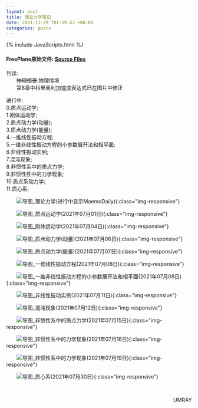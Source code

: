 ```yaml
---
layout: post
title: 理论力学笔记
date: 2021-11-29 T01:59:43 +08:00
categories: posts
---
```


{% include JavaScripts.html %}

#### FreePlane原始文件: [Source Files](https://github.com/Umaru-Xi/Umaru-Xi.github.io/releases/download/Theoretical_Mechanics_Note/Theoretical_Mechanics_Note.tar.xz) ####  

刊误:  
&emsp;&emsp;~~物理情景~~:物理情境  
&emsp;&emsp;第8章中科里奥利加速度表达式已在图片中修正  

进行中:  
0.质点运动学;  
1.刚体运动学;  
2.质点动力学(动量);  
3.质点动力学(能量);  
4.一维线性振动方程;  
5.一维非线性振动方程的小参数展开法和相平面;  
6.非线性振动实例;  
7.混沌现象;  
8.非惯性系中的质点力学;  
9.非惯性性中的力学现象;  
10.质点系动力学;  
11.质心系;  

&emsp;&emsp;![导图_理论力学(进行中显示MaemoDaily)](/include/MaemoDaily/Latest.jpg){:class="img-responsive"}  

&emsp;&emsp;![导图_质点运动学(2021年07月01日)](/include/TMC/0.质点运动学.png){:class="img-responsive"}  

&emsp;&emsp;![导图_刚体运动学(2021年07月04日)](/include/TMC/1.刚体运动学.png){:class="img-responsive"}  

&emsp;&emsp;![导图_质点动力学(动量)(2021年07月06日)](/include/TMC/2.质点动力学(动量).png){:class="img-responsive"}  

&emsp;&emsp;![导图_质点动力学(能量)(2021年07月07日)](/include/TMC/3.质点动力学(能量).png){:class="img-responsive"}  

&emsp;&emsp;![导图_一维线性振动方程(2021年07月08日)](/include/TMC/4.一维线性振动方程.png){:class="img-responsive"}  

&emsp;&emsp;![导图_一维非线性振动方程的小参数展开法和相平面(2021年07月08日)](/include/TMC/5.一维非线性振动方程的小参数展开法和相平面.png){:class="img-responsive"}  

&emsp;&emsp;![导图_非线性振动实例(2021年07月11日)](/include/TMC/6.非线性振动实例.png){:class="img-responsive"}  

&emsp;&emsp;![导图_混沌现象(2021年07月12日)](/include/TMC/7.混沌现象.png){:class="img-responsive"}  

&emsp;&emsp;![导图_非惯性系中的质点力学(2021年07月15日)](/include/TMC/8.非惯性系中的质点力学.png){:class="img-responsive"}  

&emsp;&emsp;![导图_非惯性系中的力学现象(2021年07月16日)](/include/TMC/9.非惯性系中的力学现象.png){:class="img-responsive"}  

&emsp;&emsp;![导图_非惯性系中的力学现象(2021年07月19日)](/include/TMC/10.质点系动力学.png){:class="img-responsive"}  

&emsp;&emsp;![导图_质心系(2021年07月30日)](/include/TMC/11.质心系.png){:class="img-responsive"}  

&emsp;&emsp;
<p align="right">UMRAY</p>
